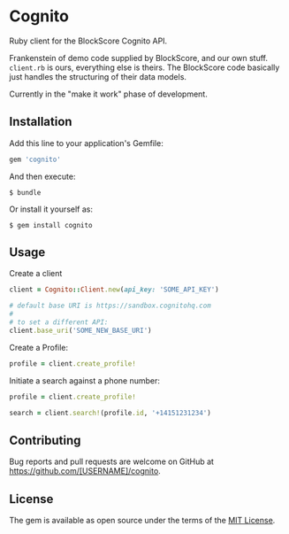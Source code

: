 # Cognito

Ruby client for the BlockScore Cognito API.

Frankenstein of demo code supplied by BlockScore, and our own stuff. `client.rb` is ours,
everything else is theirs. The BlockScore code basically just handles the structuring
of their data models.

Currently in the "make it work" phase of development.

## Installation

Add this line to your application's Gemfile:

```ruby
gem 'cognito'
```

And then execute:

    $ bundle

Or install it yourself as:

    $ gem install cognito

## Usage

Create a client

```ruby
client = Cognito::Client.new(api_key: 'SOME_API_KEY')

# default base URI is https://sandbox.cognitohq.com
#
# to set a different API:
client.base_uri('SOME_NEW_BASE_URI')
```

Create a Profile:

```ruby
profile = client.create_profile!
```

Initiate a search against a phone number:

```ruby
profile = client.create_profile!

search = client.search!(profile.id, '+14151231234')
```

## Contributing

Bug reports and pull requests are welcome on GitHub at https://github.com/[USERNAME]/cognito.


## License

The gem is available as open source under the terms of the [MIT License](http://opensource.org/licenses/MIT).

